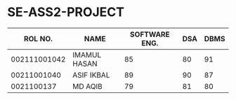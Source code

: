 # SE-ASS2-PROJECT

| ROL NO. | NAME | SOFTWARE ENG.| DSA | DBMS |
|---|---|---|---|---|
| 002111001042 | IMAMUL HASAN | 85 | 80 | 91 |
| 00211001040| ASIF IKBAL  |89   |  90 |  87 |
| 0021100137  |   MD AQIB| 79  |81   |   80|
